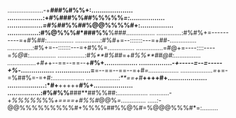 ....................-+**###%#%%+:....................
.................:+#%###%%##%%%%%*=:.................
.................=#%##*%%##%@@%%%%#+:................
...............:#%@%%%#*###%%**%##*#*................
..............:#%#%+=----------=+#%##:...............
..............:#%#+=--:::::::---=+*##-...............
..............:*#%+=--:::::::---=+#%%=...............
...............=#@+=----::::----=*%@#:...............
...............:#%**#%##*=+*#%%**##@#:...............
................+#+*+--==--==--+**#%+................
................-*+-----=--=-----+%*-................
.................=**=--==--==--=+#*=.................
..................=*+=-=%##%=-=+#*:..................
..................:**==+*#**++++#+...................
..................:*#+**+++++**#%+...................
................:#%#%%**###**##%%##:.................
...........-+*%%%%%*%%*+====+#%%#*@@%*=..............
.....:-*@@%%%%%%%%%#+%%%%##%%@%#=%@@@%%%#*=:.........
